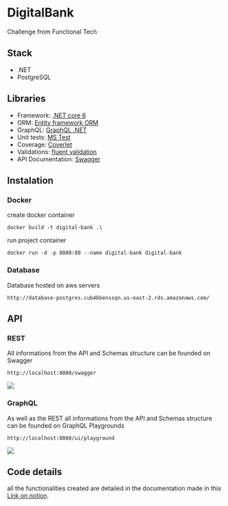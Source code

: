 # DigitalBank
Challenge from Functional Tech


## Stack
* .NET
* PostgreSQL

## Libraries
* Framework: [.NET core 6](https://dotnet.microsoft.com/en-us/download/dotnet/6.0)
* ORM: 
[Entity framework ORM](https://www.nuget.org/packages/EntityFramework)
* GraphQL: [GraphQL .NET](nuget.org/packages/GraphQL/4.7.1?_src=template)
* Unit tests: [MS Test](https://www.nuget.org/packages/MSTest.TestFramework/2.2.8?_src=template)
* Coverage: [Coverlet](https://www.nuget.org/packages/coverlet.collector/3.1.2?_src=template)
* Validations: [fluent validation](https://www.nuget.org/packages/FluentValidation)
* API Documentation: [Swagger](https://www.nuget.org/packages/Swashbuckle.AspNetCore/6.2.3?_src=template)

## Instalation
### Docker
create docker container
```console
docker build -t digital-bank .\
````
run project container
```console
docker run -d -p 8080:80 --name digital-bank digital-bank
```

### Database
Database hosted on aws servers
```
http://database-postgres.cub4bbenssqn.us-east-2.rds.amazonaws.com/
```

## API

### REST
All informations from the API and Schemas structure can be founded on Swagger
```
http://localhost:8080/swagger
```
![](./swagger.png)

### GraphQL
As well as the REST all informations from the API and Schemas structure can be founded on GraphQL Playgrounds

```
http://localhost:8080/ui/playground
```
![](./graphql.png)

## Code details

all the functionalities created are detailed in the documentation made in this [Link on notion](https://cubic-chips-6a7.notion.site/Digital-Bank-Documenta-o-9ae29300086b4a0ba5b7671837828f12).
